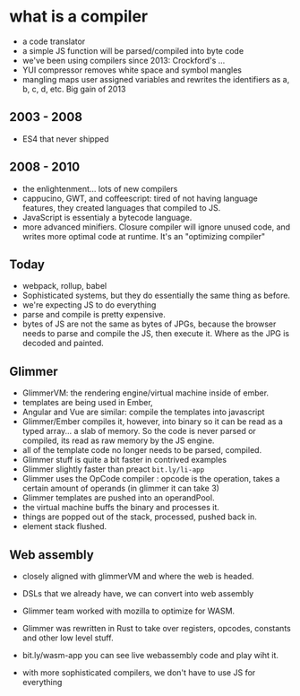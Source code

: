 # what is a compiler

- a code translator
- a simple JS function will be parsed/compiled into byte code
- we've been using compilers since 2013: Crockford's ...
- YUI compressor removes white space and symbol mangles
- mangling maps user assigned variables and rewrites the identifiers as a, b, c, d, etc. Big gain of 2013

## 2003 - 2008
- ES4 that never shipped

## 2008 - 2010
- the enlightenment... lots of new compilers
- cappucino, GWT, and coffeescript: tired of not having language features, they created languages that compiled to JS. 
- JavaScript is essentialy a bytecode language. 
- more advanced minifiers. Closure compiler will ignore unused code, and writes more optimal code at runtime. It's an "optimizing compiler"

## Today
- webpack, rollup, babel
- Sophisticated systems, but they do essentially the same thing as before. 
- we're expecting JS to do everything
- parse and compile is pretty expensive. 
- bytes of JS are not the same as bytes of JPGs, because the browser needs to parse and compile the JS, then execute it. Where as the JPG is decoded and painted. 

## Glimmer
- GlimmerVM: the rendering engine/virtual machine inside of ember. 
- templates are being used in Ember, 
- Angular and Vue are similar: compile the templates into javascript
- Glimmer/Ember compiles it, however, into binary so it can be read as a typed array... a slab of memory. So the code is never parsed or compiled, its read as raw memory by the JS engine.
- all of the template code no longer needs to be parsed, compiled.
- Glimmer stuff is quite a bit faster in contrived examples
- Glimmer slightly faster than preact `bit.ly/li-app`
- Glimmer uses the OpCode compiler : opcode is the operation, takes a certain amount of operands (in glimmer it can take 3)
- Glimmer templates are pushed into an operandPool. 
- the virtual machine buffs the binary and processes it. 
- things are popped out of the stack, processed, pushed back in.
- element stack flushed. 

## Web assembly
- closely aligned with glimmerVM and where the web is headed. 
- DSLs that we already have, we can convert into web assembly
- Glimmer team worked with mozilla to optimize for WASM. 
- Glimmer was rewritten in Rust to take over registers, opcodes, constants and other low level stuff.
- bit.ly/wasm-app you can see live webassembly code and play wiht it. 

- with more sophisticated compilers, we don't have to use JS for everything



